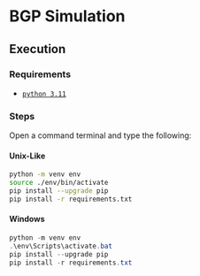 # BGP Simulation

## Execution

### Requirements

- [`python 3.11`](https://docs.python.org/3/whatsnew/3.11.html)

### Steps

Open a command terminal and type the following:

#### Unix-Like

```bash
python -m venv env
source ./env/bin/activate
pip install --upgrade pip
pip install -r requirements.txt
```

#### Windows

```powershell
python -m venv env
.\env\Scripts\activate.bat
pip install --upgrade pip
pip install -r requirements.txt
```
